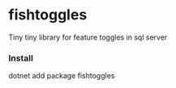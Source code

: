 # fishtoggles
Tiny tiny library for feature toggles in sql server

### Install
dotnet add package fishtoggles